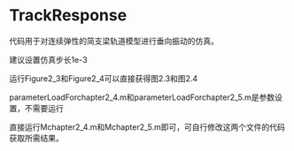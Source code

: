 ﻿# TrackResponse

代码用于对连续弹性的简支梁轨道模型进行垂向振动的仿真。

建议设置仿真步长1e-3

运行Figure2_3和Figure2_4可以直接获得图2.3和图2.4

parameterLoadForchapter2_4.m和parameterLoadForchapter2_5.m是参数设置，不需要运行

直接运行Mchapter2_4.m和Mchapter2_5.m即可，可自行修改这两个文件的代码获取所需结果。

